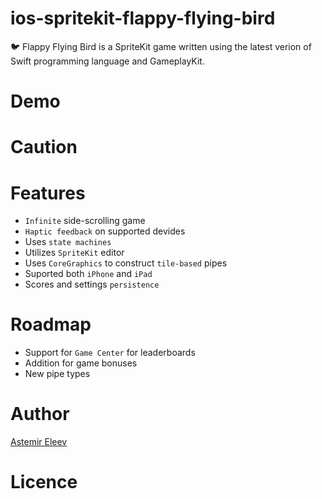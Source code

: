 # ios-spritekit-flappy-flying-bird
🐦 Flappy Flying Bird is a SpriteKit game written using the latest verion of Swift programming language and GameplayKit.

# Demo 

# Caution 

# Features
- `Infinite` side-scrolling game 
- `Haptic feedback` on supported devides
- Uses `state machines`
- Utilizes `SpriteKit` editor 
- Uses `CoreGraphics` to construct `tile-based` pipes
- Suported both `iPhone` and `iPad`
- Scores and settings `persistence`

# Roadmap
- Support for `Game Center` for leaderboards
- Addition for game bonuses
- New pipe types

# Author 
[Astemir Eleev](https://github.com/jVirus)

# Licence

